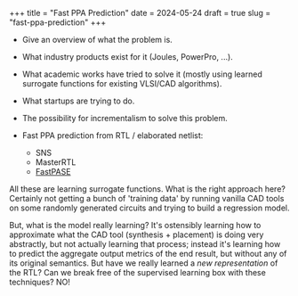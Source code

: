+++
title = "Fast PPA Prediction"
date = 2024-05-24
draft = true
slug = "fast-ppa-prediction"
+++

- Give an overview of what the problem is.
- What industry products exist for it (Joules, PowerPro, ...).
- What academic works have tried to solve it (mostly using learned surrogate functions for existing VLSI/CAD algorithms).
- What startups are trying to do.
- The possibility for incrementalism to solve this problem.

- Fast PPA prediction from RTL / elaborated netlist:
  - SNS
  - MasterRTL
  - [FastPASE](https://ieeexplore.ieee.org/stamp/stamp.jsp?tp=&arnumber=10528750&tag=1)

All these are learning surrogate functions.
What is the right approach here?
Certainly not getting a bunch of 'training data' by running vanilla CAD tools on some randomly generated circuits and trying to build a regression model.

But, what is the model really learning? It's ostensibly learning how to approximate what the CAD tool (synthesis + placement) is doing very abstractly, but not actually learning that process; instead it's learning how to predict the aggregate output metrics of the end result, but without any of its original semantics. But have we really learned a *new representation* of the RTL? Can we break free of the supervised learning box with these techniques? NO!
